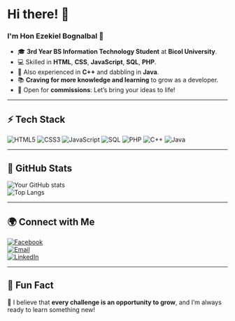 # Hi there! 👋  
### I'm Hon Ezekiel Bognalbal 🚀  

- 🎓 **3rd Year BS Information Technology Student** at **Bicol University**.  
- 💻 Skilled in **HTML**, **CSS**, **JavaScript**, **SQL**, **PHP**.  
- 🔧 Also experienced in **C++** and dabbling in **Java**.  
- 📚 **Craving for more knowledge and learning** to grow as a developer.  
- 💼 Open for **commissions**: Let’s bring your ideas to life!  

---

## ⚡ Tech Stack  
![HTML5](https://img.shields.io/badge/-HTML5-E34F26?style=flat&logo=html5&logoColor=white)
![CSS3](https://img.shields.io/badge/-CSS3-1572B6?style=flat&logo=css3&logoColor=white)
![JavaScript](https://img.shields.io/badge/-JavaScript-F7DF1E?style=flat&logo=javascript&logoColor=black)
![SQL](https://img.shields.io/badge/-SQL-4479A1?style=flat&logo=MySQL&logoColor=white)
![PHP](https://img.shields.io/badge/-PHP-777BB4?style=flat&logo=php&logoColor=white)
![C++](https://img.shields.io/badge/-C++-00599C?style=flat&logo=c%2B%2B&logoColor=white)
![Java](https://img.shields.io/badge/-Java-007396?style=flat&logo=java&logoColor=white)

---

## 🌟 GitHub Stats  
![Your GitHub stats](https://github-readme-stats.vercel.app/api?username=hon-ezekiel&show_icons=true&theme=radical)  
![Top Langs](https://github-readme-stats.vercel.app/api/top-langs/?username=hon-ezekiel&layout=compact&theme=radical)

---

## 🌍 Connect with Me  
[![Facebook](https://img.shields.io/badge/-Facebook-1877F2?style=flat&logo=facebook&logoColor=white)](https://www.facebook.com/yourprofile)  
[![Email](https://img.shields.io/badge/-Email-D14836?style=flat&logo=gmail&logoColor=white)](mailto:your-email@example.com)  
[![LinkedIn](https://img.shields.io/badge/-LinkedIn-0077B5?style=flat&logo=linkedin&logoColor=white)](https://www.linkedin.com/in/yourprofile/)  

---

## 🌈 Fun Fact  
🌟 I believe that **every challenge is an opportunity to grow**, and I’m always ready to learn something new!  
